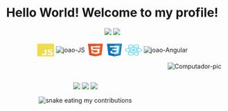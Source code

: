 <div align="center"> <h1>Hello World! Welcome to my profile!</h1></div>

<div align="center">
  <a href="https://github.com/joaoygorr"></a> 
  <img height="167em" src="https://github-readme-stats.vercel.app/api?username=joaoygorr&show_icons=true&theme=merko" />
  <img height="167em" src="https://github-readme-stats.vercel.app/api/top-langs/?username=joaoygorr&layout=compact&theme=merko" />
</div>
  
<div style="display: inline_block" align="center"><br />
  <img align="center" alt="joao-JS" height="30" width="40" src="https://raw.githubusercontent.com/devicons/devicon/master/icons/javascript/javascript-plain.svg" />
  <img align="center" alt="joao-JS" height="30" width="40" src="https://cdn.jsdelivr.net/gh/devicons/devicon/icons/typescript/typescript-plain.svg" />
  <img align="center" alt="joao-HTML" height="30" width="40" src="https://raw.githubusercontent.com/devicons/devicon/master/icons/html5/html5-original.svg" />
  <img align="center" alt="joao-CSS" height="30" width="40" src="https://raw.githubusercontent.com/devicons/devicon/master/icons/css3/css3-original.svg" />
  <img align="center" alt="joao-React" height="30" width="40" src="https://raw.githubusercontent.com/devicons/devicon/master/icons/react/react-original.svg" />
  <img align="center" alt="joao-Angular" height="30" width="40" src="https://cdn.jsdelivr.net/gh/devicons/devicon/icons/angularjs/angularjs-original.svg" />
</div> 

<img align="right" alt="Computador-pic" height="100" src="https://raw.githubusercontent.com/MicaelliMedeiros/micaellimedeiros/master/image/computer-illustration.png"  /><br />
  
 ## 
  
<div align="center">
  <a href="https://www.instagram.com/rjoaoygor/" target="_blank"><img src="https://img.shields.io/badge/-Instagram-%23E4405F?style=for-the-badge&logo=instagram&logoColor=white" target="_blank"></a>
  <a href = "mailto:ygorvieira2002@gmail.com"><img src="https://img.shields.io/badge/-Gmail-%23333?style=for-the-badge&logo=gmail&logoColor=white" target="_blank"></a>
  <a href="https://www.linkedin.com/in/jo%C3%A3o-ygor-ramalho-9b5b18219/" target="_blank"><img src="https://img.shields.io/badge/-LinkedIn-%230077B5?style=for-the-badge&logo=linkedin&logoColor=white" target="_blank"></a> 

  <p><img  alt="snake eating my contributions" src="https://raw.githubusercontent.com/joaoygorr/joaoygorr/output/github-contribution-grid-snake-dark.svg" width="1000" />

</div>
